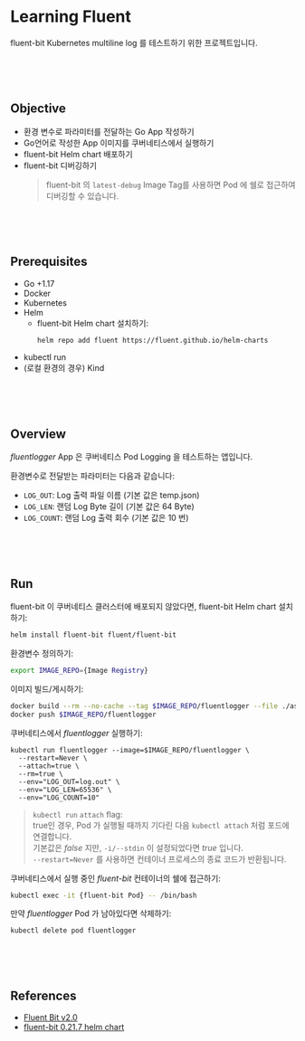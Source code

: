 # Learning Fluent

fluent-bit Kubernetes multiline log 를 테스트하기 위한 프로젝트입니다.  

<br/><br/><br/>

## Objective  

* 환경 변수로 파라미터를 전달하는 Go App 작성하기    
* Go언어로 작성한 App 이미지를 쿠버네티스에서 실행하기  
* fluent-bit Helm chart 배포하기  
* fluent-bit 디버깅하기  
  > fluent-bit 의 `latest-debug` Image Tag를 사용하면 Pod 에 쉘로 접근하여 디버깅할 수 있습니다.  
    


<br/><br/><br/>

## Prerequisites  

* Go +1.17 
* Docker  
* Kubernetes  
* Helm  
  * fluent-bit Helm chart 설치하기:  
    ```bash
    helm repo add fluent https://fluent.github.io/helm-charts
    ```
* kubectl run  
* (로컬 환경의 경우) Kind  

<br/><br/><br/>

## Overview  

*fluentlogger* App 은 쿠버네티스 Pod Logging 을 테스트하는 앱입니다.  

환경변수로 전달받는 파라미터는 다음과 같습니다:  

* `LOG_OUT`: Log 출력 파일 이름 (기본 값은 temp.json)
* `LOG_LEN`: 랜덤 Log Byte 길이 (기본 값은 64 Byte)
* `LOG_COUNT`: 랜덤 Log 출력 회수 (기본 값은 10 번)

<br/><br/><br/>

## Run  

fluent-bit 이 쿠버네티스 클러스터에 배포되지 않았다면, fluent-bit Helm chart 설치하기:  

```bash
helm install fluent-bit fluent/fluent-bit
```

환경변수 정의하기:  

```bash
export IMAGE_REPO={Image Registry}
```

이미지 빌드/게시하기:  

```bash
docker build --rm --no-cache --tag $IMAGE_REPO/fluentlogger --file ./assets/docker/Dockerfile .
docker push $IMAGE_REPO/fluentlogger
```

쿠버네티스에서 *fluentlogger* 실행하기:  

```
kubectl run fluentlogger --image=$IMAGE_REPO/fluentlogger \
  --restart=Never \
  --attach=true \
  --rm=true \
  --env="LOG_OUT=log.out" \
  --env="LOG_LEN=65536" \
  --env="LOG_COUNT=10"
```

> `kubectl run` `attach` flag:  
>   true인 경우, Pod 가 실행될 때까지 기다린 다음 `kubectl attach` 처럼 포드에 연결합니다.  
>   기본값은 *false* 지만, 
>   `-i/--stdin` 이 설정되었다면 *true* 입니다.  
>   `--restart=Never` 를 사용하면 컨테이너 프로세스의 종료 코드가 반환됩니다.  

쿠버네티스에서 실행 중인 *fluent-bit* 컨테이너의 쉘에 접근하기:  

```bash
kubectl exec -it {fluent-bit Pod} -- /bin/bash
```

만약 *fluentlogger* Pod 가 남아있다면 삭제하기:  

```bash
kubectl delete pod fluentlogger
```

<br/><br/><br/>

## References  

* [Fluent Bit v2.0](https://docs.fluentbit.io/manual/)  
* [fluent-bit 0.21.7 helm chart](https://artifacthub.io/packages/helm/fluent/fluent-bit)